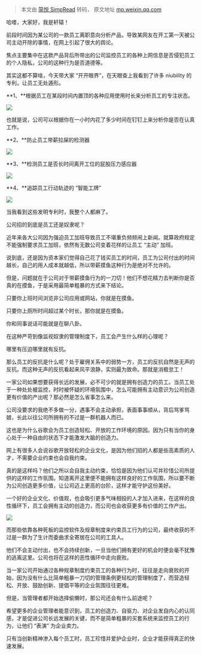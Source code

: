 > 本文由 [简悦 SimpRead](http://ksria.com/simpread/) 转码， 原文地址 [mp.weixin.qq.com](https://mp.weixin.qq.com/s/MVZX8LLFpMnVNzVV19FHPg)

哈喽，大家好，我是轩辕！

前段时间因为某公司的一款员工离职意向分析产品，导致某网友在开工第一天被公司主动开除的事情，在网上引起了很大的舆论。

焦点主要集中在这款产品背后所带出的公司监控员工的各种上网信息是否侵犯员工的个人隐私，公司的这种行为是否道德等。

其实这都不算啥，今天带大家 “开开眼界”，在天眼查上我看到了许多 niubility 的专利，让员工无处遁形。

**1、**根据员工在某段时间内置顶的各种应用使用时长来分析员工的专注状态。

![](https://mmbiz.qpic.cn/mmbiz_png/jXQDbLkGBYUpyxc9lxRibMnh6q02jiaOZ7ffuRS0qE2Cty9M5QZsEpnficjxYTJKAhMaAdgFbPIVQlu9XlNwd6NicQ/640?wx_fmt=png)

也就是说，公司可以根据你在一小时内花了多少时间在钉钉上来分析你是否在认真工作。

**2、**防止员工带薪拉屎的检测器

![](https://mmbiz.qpic.cn/mmbiz_jpg/jXQDbLkGBYUpyxc9lxRibMnh6q02jiaOZ7SUYTu96bjMsGePKkB2XVqPLqzygdScIkiahfJ6sGJh8JHm2zibfNQpHw/640?wx_fmt=jpeg)

**3、**检测员工是否长时间离开工位的屁股压力感应器

![](https://mmbiz.qpic.cn/mmbiz_png/jXQDbLkGBYUpyxc9lxRibMnh6q02jiaOZ78DTW38qnaLbibBB6OZrDArYDFh7Iulxa9rfhE35oOY5ZqStico8OX5mg/640?wx_fmt=png)

**4、**追踪员工行动轨迹的 “智能工牌”

![](https://mmbiz.qpic.cn/mmbiz_png/jXQDbLkGBYUpyxc9lxRibMnh6q02jiaOZ7EiazlEKuto43feW1OUcwQoR6e2pYDQOhjE2GGLb51TiaDM4AcFbF0d4g/640?wx_fmt=png)

当我看到这些发明专利时，我整个人都麻了。

公司招的到底是员工还是奴隶呢？

近年来各大公司因为强迫员工加班导致员工不堪重负频频闹上新闻。就算政府规定不能强制要求员工加班，依然有无数公司变着花样的让员工 “主动” 加班。

说到底，还是因为资本家们觉得自己花了钱买员工的时间，员工为公司付出的时间越长，自己的用人成本就越低，所以带薪摸鱼这种行为是绝对不允许的。

但是，问题就在于公司对于带薪摸鱼行为的一刀切！他们不想花精力去判断你是否真的在摸鱼，于是采用最简单粗暴的方式来下结论。

只要你上班时间浏览非公司应用或网站，你就是在摸鱼。

只要你上厕所时间超过某个时长，那你就是在摸鱼。

你和同事说话可能就是在聊八卦。

在这种严苛到像监视奴隶的管理制度下，员工会产生什么样的心理呢？

哪里有压迫哪里就有反抗。

那么员工的反抗是什么呢？处于雇佣关系中的弱势一方，员工的反抗自然是无声的反抗。而这种无声的反抗看起来风平浪静，实则最为致命。那就是消极怠工！

一家公司如果想要获得长远的发展，必不可少的就是拥有创造力的员工。当员工处于一种处处被监控，时时被怀疑的环境氛围中，怎么可能拥有主动意识为公司创造更有价值的产出呢？那必然是怎么省事怎么来。

公司没要求的我绝不多做一分，遇事不会主动承担，表面事事顺从，背后骂爹骂娘，长此以往公司所拥有的不过是一群机器人而已。

这也是为什么谷歌会为员工创造轻松、开放的工作环境的原因。因为只有当你的身心处于一种自由的状态下才能激发大脑的创造力。

网上有很多人会说谷歌开放轻松的企业文化，是因为他们招的人都是些高素质的人才，不需要企业约束也会自我约束。

真的是这样吗？他们之所以会自我主动约束，恰恰是因为他们认可并珍惜公司所提供的这样的工作氛围。知道离开这里便不能拥有这样良好的工作氛围，所以要不断为公司创造更多价值，让公司迈上更高的台阶，这样才能守护这份美好。

一个好的企业文化、价值观，也会吸引更多气味相投的人才加入进来，在这样的良性循环下，员工会拥有主动的创造力，而公司也会收获更多有价值的工作产出。

![](https://mmbiz.qpic.cn/mmbiz_png/jXQDbLkGBYUpyxc9lxRibMnh6q02jiaOZ7dayyn6zOeEeySXnpQaNWm5xwnicQw0RQia4nGHBKr9MOicZ4zHgU945Hw/640?wx_fmt=png)

而那些依靠各种死板的监控软件及规章制度来约束员工行为的公司，最终收获的不过是一群为了生计而委曲求全寄居在公司的工具人。

他们不会主动付出，也不会持续创新，一旦当他们拥有更好的机会时便会毫不犹豫的逃离这里。公司也将在这样的恶性循环中走向衰败。

当一家公司开始通过各种规章制度约束员工的各种行为时，往往是走向衰败的开始，因为没有什么比简单粗暴一刀切的管理条例更轻松的管理制度了，而营造轻松、开放、鼓励创新、提倡平等的企业氛围往往更难。

但是，当管理者都开始选择偷懒时，那公司还会有什么前途呢？

希望更多的企业管理者能意识到，员工的创造力、自驱力、对企业发自内心的认同感，才是促进公司长远发展的关键，而不是简单粗暴的买套系统来监控员工的行为，让他们 “表演” 为企业卖力。

只有当创新精神渗入每个员工时，员工珍惜并爱护企业时，企业才能获得真正的快速发展。